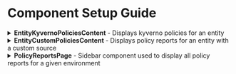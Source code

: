 # Component Setup Guide

<details>
  <summary><strong>EntityKyvernoPoliciesContent</strong> - Displays kyverno policies for an entity</summary>

## EntityKyvernoPoliciesContent

The `EntityKyvernoPoliciesContent` component displays kyverno policies for an entity using the `kyverno` source

### Screenshot

![EntityKyvernoPoliciesContent](./assets/screenshot.PNG)

### Setup Steps

Add the `EntityKyvernoPoliciesContent` component to the Entity routes in `packages/app/src/components/catalog/EntityPage.tsx`

```diff
+ import { EntityKyvernoPoliciesContent } from '@kyverno/backstage-plugin-policy-reporter';

const serviceEntityPage = (
  <EntityLayout>
    {/* ... existing routes ... */}
+    <EntityLayout.Route path="/kyverno" title="kyverno policy">
+      <EntityKyvernoPoliciesContent />
+    </EntityLayout.Route>
    {/* ... */}
  </EntityLayout>
)
```

### Configuration Options

| Prop                        | Type   | Default   | Description                                                                                                                      |
| --------------------------- | ------ | --------- | -------------------------------------------------------------------------------------------------------------------------------- |
| annotationsDocumentationUrl | string | undefined | Optional URL used for the READ MORE button when annotations are missing                                                          |
| policyDocumentationUrl      | string | undefined | Optional URL used to generate links to policy documentation. [More information](/README.md#optional-custom-policy-documentation) |

</details>

<details>
  <summary><strong>EntityCustomPoliciesContent</strong> - Displays policy reports for an entity with a custom source</summary>

## EntityCustomPoliciesContent

The `EntityCustomPoliciesContent` component displays policy reports from a custom source.

This plugin aims to provide specialized components for different policy sources. If you need a component for a specific policy source that isn't currently available, please [open an issue](https://github.com/kyverno/backstage-policy-reporter-plugin/issues/new) with details about your use case.

New source-specific components are being developed based on user needs.

### Screenshot

![EntityCustomPoliciesContent](./assets/screenshot.PNG)

### Setup Steps

Add the `EntityCustomPoliciesContent` component to the Entity routes in `packages/app/src/components/catalog/EntityPage.tsx`

```diff
+ import { EntityCustomPoliciesContent } from '@kyverno/backstage-plugin-policy-reporter';

const serviceEntityPage = (
  <EntityLayout>
    {/* ... existing routes ... */}
+    <EntityLayout.Route path="/kyverno" title="kyverno policy">
+      <EntityCustomPoliciesContent title="Kyverno Policy Reports" sources={['kyverno']} />
+    </EntityLayout.Route>
    {/* ... */}
  </EntityLayout>
)
```

### Configuration Options

| Prop                        | Type     | Default   | Description                                                                                                                      |
| --------------------------- | -------- | --------- | -------------------------------------------------------------------------------------------------------------------------------- |
| title                       | string   | undefined | Required Title to use for the content page                                                                                       |
| sources                     | string[] | undefined | Required Array of all the sources to component should show policies for                                                          |
| annotationsDocumentationUrl | string   | undefined | Optional URL used for the READ MORE button when annotations are missing                                                          |
| policyDocumentationUrl      | string   | undefined | Optional URL used to generate links to policy documentation. [More information](/README.md#optional-custom-policy-documentation) |

</details>

<details>
  <summary><strong>PolicyReportsPage</strong> - Sidebar component used to display all policy reports for a given environment</summary>

## PolicyReportsPage

The `PolicyReportsPage` component displays all policy reports for a given environment. This component shows reports from all sources and is intended to be placed on the Backstage sidebar.

> **Note:** This component is a work in progress. See https://github.com/kyverno/backstage-policy-reporter-plugin/issues/29 for current state of the component

### Screenshot

![EntityCustomPoliciesContent](./assets/policy-reports-page.PNG)

### Setup Steps

Add a new Route element with the path `/policy-reports` and element of `<PolicyReportsPage>` in `packages/app/src/App.tsx`

```diff
+ import { PolicyReportsPage } from '@kyverno/backstage-plugin-policy-reporter';
...

const routes = (
  <FlatRoutes>
    {/* existing routes... */}

+    <Route
+      path='/policy-reports'
+      element={<PolicyReportsPage title='My Optional Title' />}
+    />
  </FlatRoutes>
);

```

Add a sidebar item that routes to the path setup in previous step

```diff
+import PolicyIcon from '@material-ui/icons/Policy';

export const Root = ({ children }: PropsWithChildren<{}>) => (
  <SidebarPage>
    <Sidebar>
      <SidebarLogo />
      {/* existing sidebar items... */}

      <SidebarScrollWrapper>
        {/* existing sidebar items... */}

+        <SidebarItem icon={PolicyIcon} to='policy-reports' text='Policy Reports' />
      </SidebarScrollWrapper>
    </Sidebar>
  </SidebarPage>
);


```

### Configuration Options

| Prop                   | Type   | Default                                           | Description                                                                                                                      |
| ---------------------- | ------ | ------------------------------------------------- | -------------------------------------------------------------------------------------------------------------------------------- |
| title                  | string | Policy Reports                                    | Optional Title to use for the content page                                                                                       |
| subtitle               | string | View all policy reports from a Kubernetes cluster | Optional Subtitle to use for the content page                                                                                    |
| policyDocumentationUrl | string | undefined                                         | Optional URL used to generate links to policy documentation. [More information](/README.md#optional-custom-policy-documentation) |

</details>
